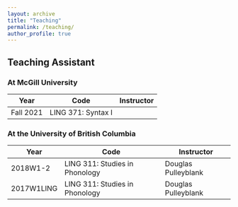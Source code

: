 ```yaml
---
layout: archive
title: "Teaching"
permalink: /teaching/
author_profile: true
---
```


## Teaching Assistant
### At McGill University
| Year      | Code                                  | Instructor            |
|-----------|---------------------------------------|-----------------------|
|Fall 2021  | LING 371: Syntax I                    |                       |

### At the University of British Columbia

| Year       | Code                                  | Instructor            |
|------------|---------------------------------------|-----------------------|
| 2018W1-2   | LING 311: Studies in Phonology        | Douglas Pulleyblank   |
| 2017W1LING | LING 311: Studies in Phonology        | Douglas Pulleyblank   |
